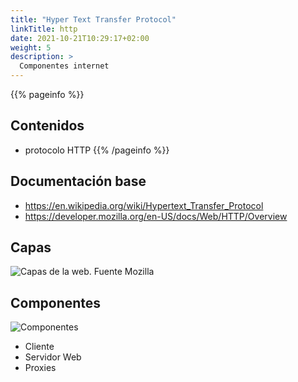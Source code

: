 ```yaml
---
title: "Hyper Text Transfer Protocol"
linkTitle: http
date: 2021-10-21T10:29:17+02:00
weight: 5
description: >
  Componentes internet
---
```


{{% pageinfo %}}
## Contenidos
* protocolo HTTP
{{% /pageinfo %}}

## Documentación base

* https://en.wikipedia.org/wiki/Hypertext_Transfer_Protocol
* https://developer.mozilla.org/en-US/docs/Web/HTTP/Overview

## Capas
![Capas de la web. Fuente Mozilla](https://developer.mozilla.org/en-US/docs/Web/HTTP/Overview/http-layers.png)

## Componentes
![Componentes](https://developer.mozilla.org/en-US/docs/Web/HTTP/Overview/client-server-chain.png)
* Cliente
* Servidor Web
* Proxies
  